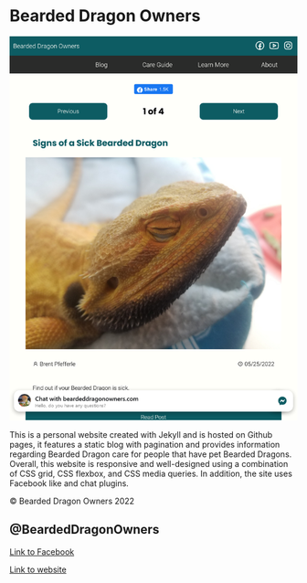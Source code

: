 # Bearded Dragon Owners

![bdo](assets/img/readme-preview.png)

This is a personal website created with Jekyll and is hosted on Github pages, it features a static blog 
with pagination and provides information regarding Bearded Dragon care for people that have 
pet Bearded Dragons. Overall, this website is responsive and well-designed using a combination 
of CSS grid, CSS flexbox, and CSS media queries. In addition, the site uses Facebook like and chat plugins.

&copy; Bearded Dragon Owners 2022

## @BeardedDragonOwners
[Link to Facebook](https://www.facebook.com/BeardedDragonOwners)

[Link to website](https://beardeddragonowners.com/)

